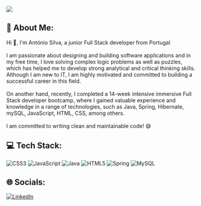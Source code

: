 [![](https://visitcount.itsvg.in/api?id=zlaxx24&icon=2&color=1)](https://visitcount.itsvg.in)
## 💫 About Me:
Hi 👋, I'm António Silva, a junior Full Stack developer from Portugal
<br><br>I am passionate about designing and building software applications and in my free time, I love solving complex logic problems as well as puzzles, which has helped me to develop strong analytical and critical thinking skills. Although I am new to IT, I am highly motivated and committed to building a successful career in this field.<br><br>On another hand, recently, I completed a 14-week intensive immersive Full Stack developer bootcamp, where I gained valuable experience and knowledge in a range of technologies, such as Java, Spring, Hibernate, mySQL, JavaScript, HTML, CSS, among others.<br><br>I am committed to writing clean and maintainable code! 😄

## 💻 Tech Stack:
![CSS3](https://img.shields.io/badge/css3-%231572B6.svg?style=flat&logo=css3&logoColor=white) ![JavaScript](https://img.shields.io/badge/javascript-%23323330.svg?style=flat&logo=javascript&logoColor=%23F7DF1E) ![Java](https://img.shields.io/badge/java-%23ED8B00.svg?style=flat&logo=java&logoColor=white) ![HTML5](https://img.shields.io/badge/html5-%23E34F26.svg?style=flat&logo=html5&logoColor=white) ![Spring](https://img.shields.io/badge/spring-%236DB33F.svg?style=flat&logo=spring&logoColor=white) ![MySQL](https://img.shields.io/badge/mysql-%2300f.svg?style=flat&logo=mysql&logoColor=white)

## 🌐 Socials:
[![LinkedIn](https://img.shields.io/badge/LinkedIn-%230077B5.svg?logo=linkedin&logoColor=white)](https://linkedin.com/in/antoniosilva24) 
